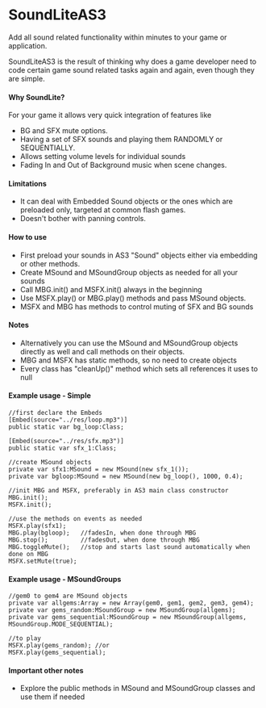 SoundLiteAS3
============

Add all sound related functionality within minutes to your game or application.

SoundLiteAS3 is the result of thinking why does a game developer need to code certain game sound related tasks again and again, even though they are simple.

#### Why SoundLite?

For your game it allows very quick integration of features like
+ BG and SFX mute options.
+ Having a set of SFX sounds and playing them RANDOMLY or SEQUENTIALLY.
+ Allows setting volume levels for individual sounds
+ Fading In and Out of Background music when scene changes.

#### Limitations
+ It can deal with Embedded Sound objects or the ones which are preloaded only, targeted at common flash games.
+ Doesn't bother with panning controls.

#### How to use
- First preload your sounds in AS3 "Sound" objects either via embedding or other methods.
- Create MSound and MSoundGroup objects as needed for all your sounds
- Call MBG.init() and MSFX.init() always in the beginning
- Use MSFX.play() or MBG.play() methods and pass MSound objects.
- MSFX and MBG has methods to control muting of SFX and BG sounds

#### Notes
- Alternatively you can use the MSound and MSoundGroup objects directly as well and call methods on their objects.
- MBG and MSFX has static methods, so no need to create objects
- Every class has "cleanUp()" method which sets all references it uses to null

#### Example usage - Simple
```AS3
//first declare the Embeds
[Embed(source="../res/loop.mp3")]
public static var bg_loop:Class;
 
[Embed(source="../res/sfx.mp3")]
public static var sfx_1:Class;

//create MSound objects
private var sfx1:MSound = new MSound(new sfx_1());
private var bgloop:MSound = new MSound(new bg_loop(), 1000, 0.4);

//init MBG and MSFX, preferably in AS3 main class constructor
MBG.init();
MSFX.init();

//use the methods on events as needed
MSFX.play(sfx1);
MBG.play(bgloop);	//fadesIn, when done through MBG
MBG.stop();			//fadesOut, when done through MBG
MBG.toggleMute();	//stop and starts last sound automatically when done on MBG
MSFX.setMute(true);
```

#### Example usage - MSoundGroups
```AS3
//gem0 to gem4 are MSound objects
private var allgems:Array = new Array(gem0, gem1, gem2, gem3, gem4);
private var gems_random:MSoundGroup = new MSoundGroup(allgems);
private var gems_sequential:MSoundGroup = new MSoundGroup(allgems, MSoundGroup.MODE_SEQUENTIAL);

//to play
MSFX.play(gems_random); //or
MSFX.play(gems_sequential);
```

#### Important other notes
+ Explore the public methods in MSound and MSoundGroup classes and use them if needed